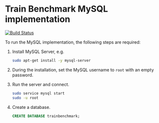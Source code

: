 # Train Benchmark MySQL implementation

[![Build Status](https://travis-ci.org/FTSRG/trainbenchmark-mysql.svg?branch=master)](https://travis-ci.org/FTSRG/trainbenchmark-mysql)

To run the MySQL implementation, the following steps are required:

1. Install MySQL Server, e.g.
   
	```bash
	sudo apt-get install -y mysql-server
	```

1. During the installation, set the MySQL username to `root` with an empty password.

1. Run the server and connect.

	```bash
	sudo service mysql start
	sudo -u root
	```

1. Create a database.

	```sql
	CREATE DATABASE trainbenchmark;
	```
